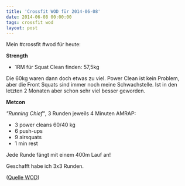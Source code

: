 ```yaml
---
title: 'Crossfit WOD für 2014-06-08'
date: 2014-06-08 00:00:00 
tags: crossfit wod
layout: post
---
```

Mein #crossfit #wod für heute:

**Strength**

* 1RM für Squat Clean finden: 57,5kg

Die 60kg waren dann doch etwas zu viel. Power Clean ist kein Problem, aber die Front Squats sind immer noch meine Schwachstelle. Ist in den letzten 2 Monaten aber schon sehr viel besser geworden.

**Metcon**

*"Running Chief"*, 3 Runden jeweils 4 Minuten AMRAP: 

* 3 power cleans 60/40 kg
* 6 push-ups
* 9 airsquats
* 1 min rest

Jede Runde fängt mit einem 400m Lauf an!

Geschafft habe ich 3x3 Runden.

([Quelle WOD][0])

[0]: http://www.crossfithh.de/workouts--news/workout-sunday20

